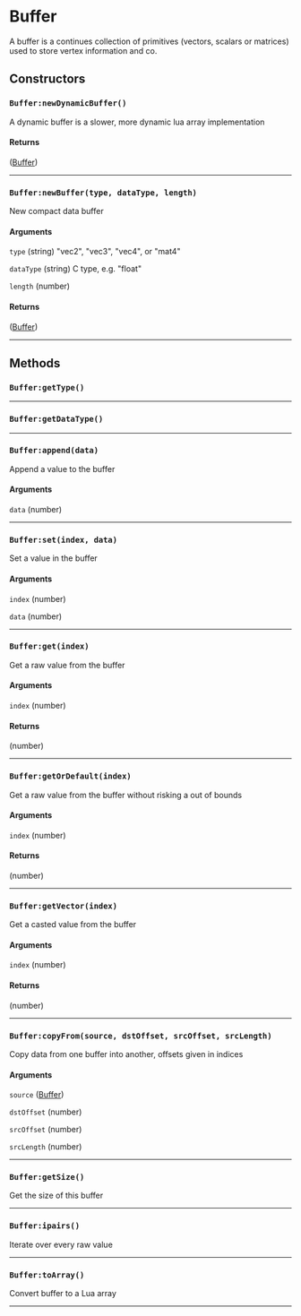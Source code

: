 # Buffer
A buffer is a continues collection of primitives (vectors, scalars or matrices) used to store vertex information and co.
## Constructors
### `Buffer:newDynamicBuffer()`
A dynamic buffer is a slower, more dynamic lua array implementation
#### Returns
([Buffer](https://3dreamengine.github.io/3DreamEngine/docu/classes/buffer)) 


_________________

### `Buffer:newBuffer(type, dataType, length)`
New compact data buffer
#### Arguments
`type` (string)  "vec2", "vec3", "vec4", or "mat4"

`dataType` (string)  C type, e.g. "float"

`length` (number) 

#### Returns
([Buffer](https://3dreamengine.github.io/3DreamEngine/docu/classes/buffer)) 


_________________

## Methods
### `Buffer:getType()`


_________________

### `Buffer:getDataType()`


_________________

### `Buffer:append(data)`
Append a value to the buffer
#### Arguments
`data` (number) 


_________________

### `Buffer:set(index, data)`
Set a value in the buffer
#### Arguments
`index` (number) 

`data` (number) 


_________________

### `Buffer:get(index)`
Get a raw value from the buffer
#### Arguments
`index` (number) 

#### Returns
(number) 


_________________

### `Buffer:getOrDefault(index)`
Get a raw value from the buffer without risking a out of bounds
#### Arguments
`index` (number) 

#### Returns
(number) 


_________________

### `Buffer:getVector(index)`
Get a casted value from the buffer
#### Arguments
`index` (number) 

#### Returns
(number) 


_________________

### `Buffer:copyFrom(source, dstOffset, srcOffset, srcLength)`
Copy data from one buffer into another, offsets given in indices
#### Arguments
`source` ([Buffer](https://3dreamengine.github.io/3DreamEngine/docu/classes/buffer)) 

`dstOffset` (number) 

`srcOffset` (number) 

`srcLength` (number) 


_________________

### `Buffer:getSize()`
Get the size of this buffer

_________________

### `Buffer:ipairs()`
Iterate over every raw value

_________________

### `Buffer:toArray()`
Convert buffer to a Lua array

_________________

